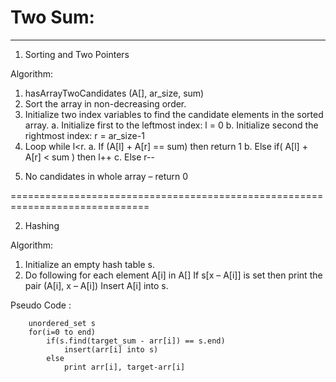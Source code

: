 # Two Sum:
----------

1. Sorting and Two Pointers

Algorithm:

1.    hasArrayTwoCandidates (A[], ar_size, sum)
2.    Sort the array in non-decreasing order.
3.    Initialize two index variables to find the candidate
      elements in the sorted array.
	       a. Initialize first to the leftmost index: l = 0
	       b. Initialize second the rightmost index: r = ar_size-1
4.    Loop while l<r.
			a. If (A[l] + A[r] == sum) then return 1
			b. Else if( A[l] + A[r] < sum ) then l++
			c. Else r--
>
5.    No candidates in whole array – return 0


==============================================================================


2. Hashing

Algorithm:

1.    Initialize an empty hash table s.
2.    Do following for each element A[i] in A[]
        If s[x – A[i]] is set then print the pair (A[i], x – A[i])
        Insert A[i] into s.

Pseudo Code :

		unordered_set s
		for(i=0 to end)
			if(s.find(target_sum - arr[i]) == s.end)
				insert(arr[i] into s)
			else 
				print arr[i], target-arr[i]



